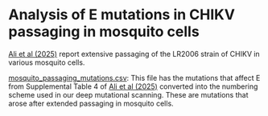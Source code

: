 # Analysis of E mutations in CHIKV passaging in mosquito cells
[Ali et al (2025)](https://www.nature.com/articles/s41598-018-34561-x) report extensive passaging of the LR2006 strain of CHIKV in various mosquito cells.

[mosquito_passaging_mutations.csv](mosquito_passaging_mutations.csv): This file has the mutations that affect E from Supplemental Table 4 of [Ali et al (2025)](https://www.nature.com/articles/s41598-018-34561-x) converted into the numbering scheme used in our deep mutational scanning. These are mutations that arose after extended passaging in mosquito cells.
